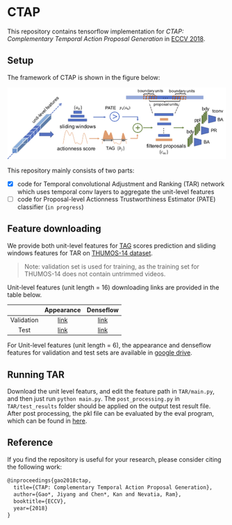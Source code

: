 # CTAP
This repository contains tensorflow implementation for *CTAP: Complementary Temporal Action Proposal Generation* in [ECCV 2018](https://arxiv.org/pdf/1807.04821.pdf).

## Setup
The framework of CTAP is shown in the figure below:

<p align="center">
  <img src='img/framework.png' width='900'/>
</p>

This repository mainly consists of two parts: 

- [x] code for Temporal convolutional Adjustment and Ranking (TAR) network which uses temporal conv layers to aggregate the unit-level features 
- [ ] code for Proposal-level Actionness Trustworthiness Estimator (PATE) classifier (`in progress`) 

## Feature downloading

We provide both unit-level features for [TAG](https://github.com/yjxiong/action-detection) scores prediction and sliding windows features for TAR on [THUMOS-14 dataset](http://crcv.ucf.edu/THUMOS14/). 

> Note: validation set is used for training, as the training set for THUMOS-14 does not contain untrimmed videos.

Unit-level features (unit length = 16) downloading links are provided in the table below. 

|            | Appearance | Denseflow |
|:----------:|:----------:|:---------:|
| Validation | [link](https://drive.google.com/file/d/180YUoPvyaF2Z_T9KMKINLdDQCZEg60Jb/view?usp=sharing) | [link](https://drive.google.com/file/d/1-6dmY_Uy-H19HxvfK_wUFQCYHmlPzwFx/view?usp=sharing) |
| Test | [link](https://drive.google.com/file/d/1x9Q78AZiAGqx4XB2zO3SEKp1htsATlnU/view?usp=sharing) | [link](https://drive.google.com/file/d/1Qm9lIJQFm5s6hDSB_2k1tj8q2tnabflJ/view?usp=sharing)|

For Unit-level features (unit length = 6), the appearance and denseflow features for validation and test sets are available in [google drive](http://www.google.com).

## Running TAR
Download the unit level featurs, and edit the feature path in `TAR/main.py`, and then just run  `python main.py`. The `post_processing.py` in `TAR/test_results` folder should be applied on the output test result file. After post processing, the pkl file can be evaluated by the eval program, which can be found in [here](https://github.com/jiyanggao/TURN-TAP/tree/master/eval).

## Reference

If you find the repository is useful for your research, please consider citing the following work:

```
@inproceedings{gao2018ctap,
  title={CTAP: Complementary Temporal Action Proposal Generation},
  author={Gao*, Jiyang and Chen*, Kan and Nevatia, Ram},
  booktitle={ECCV},
  year={2018}
}
```
